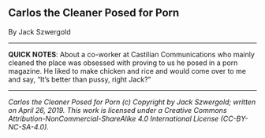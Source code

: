 ## Carlos the Cleaner Posed for Porn

By Jack Szwergold

***

**QUICK NOTES**: About a co-worker at Castilian Communications who mainly cleaned the place was obsessed with proving to us he posed in a porn magazine. He liked to make chicken and rice and would come over to me and say, “It’s better than pussy, right Jack?”

***

*Carlos the Cleaner Posed for Porn (c) Copyright by Jack Szwergold; written on April 26, 2019. This work is licensed under a Creative Commons Attribution-NonCommercial-ShareAlike 4.0 International License (CC-BY-NC-SA-4.0).*
